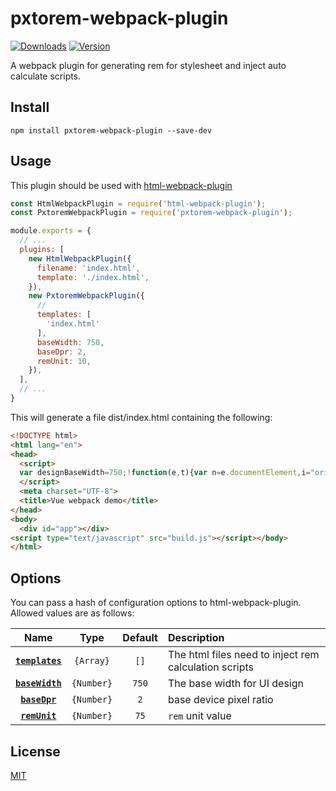 # pxtorem-webpack-plugin

<a href="https://www.npmjs.com/package/pxtorem-webpack-plugin"><img src="https://img.shields.io/npm/dm/pxtorem-webpack-plugin.svg" alt="Downloads"></a>
<a href="https://www.npmjs.com/package/pxtorem-webpack-plugin"><img src="https://img.shields.io/npm/v/pxtorem-webpack-plugin.svg" alt="Version"></a>

A webpack plugin for generating rem for stylesheet and inject auto calculate scripts.

## Install

```
npm install pxtorem-webpack-plugin --save-dev
```

## Usage

This plugin should be used with [html-webpack-plugin](https://github.com/jantimon/html-webpack-plugin)

```js
const HtmlWebpackPlugin = require('html-webpack-plugin');
const PxtoremWebpackPlugin = require('pxtorem-webpack-plugin');

module.exports = {
  // ...
  plugins: [
    new HtmlWebpackPlugin({
      filename: 'index.html',
      template: './index.html',
    }),
    new PxtoremWebpackPlugin({
      // 
      templates: [
        'index.html'
      ],
      baseWidth: 750,
      baseDpr: 2,
      remUnit: 10,
    }),
  ],
  // ...
}
```

This will generate a file dist/index.html containing the following:

```html
<!DOCTYPE html>
<html lang="en">
<head>
  <script>
  var designBaseWidth=750;!function(e,t){var n=e.documentElement,i="orientationchange"in window?"orientationchange":"resize",d=function(){var e=n.clientWidth;n.style.fontSize=e/t.designBaseWidth*10+"px",n.setAttribute("data-dpr",Math.floor(window.devicePixelRatio))};d(),e.addEventListener&&t.addEventListener(i,d,!1)}(document,window);
  </script>
  <meta charset="UTF-8">
  <title>Vue webpack demo</title>
</head>
<body>
  <div id="app"></div>
<script type="text/javascript" src="build.js"></script></body>
</html>

```

## Options


You can pass a hash of configuration options to html-webpack-plugin. Allowed values are as follows:

|Name|Type|Default|Description|
|:--:|:--:|:-----:|:----------|
|**[`templates`](#)**|`{Array}`|`[]`|The html files need to inject rem calculation scripts|
|**[`baseWidth`](#)**|`{Number}`|`750`|The base width for UI design|
|**[`baseDpr`](#)**|`{Number}`|`2`|base device pixel ratio|
|**[`remUnit`](#)**|`{Number}`|`75`| `rem` unit value |


## License

[MIT](./LICENSE)